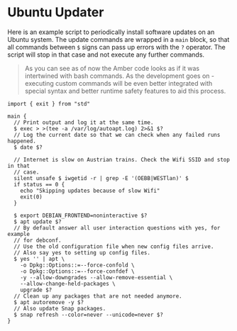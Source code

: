 # Ubuntu Updater

Here is an example script to periodically install software updates on an Ubuntu system. The update commands are wrapped in a `main` block, so that all commands between `$` signs can pass up errors with the `?` operator. The script will stop in that case and not execute any further commands.

> As you can see as of now the Amber code looks as if it was intertwined with bash commands. As the development goes on - executing custom commands will be even better integrated with special syntax and better runtime safety features to aid this process.

```ab
import { exit } from "std"

main {
  // Print output and log it at the same time.
  $ exec > >(tee -a /var/log/autoapt.log) 2>&1 $?
  // Log the current date so that we can check when any failed runs happened.
  $ date $?

  // Internet is slow on Austrian trains. Check the Wifi SSID and stop in that
  // case.
  silent unsafe $ iwgetid -r | grep -E '(OEBB|WESTlan)' $
  if status == 0 {
    echo "Skipping updates because of slow Wifi"
    exit(0)
  }

  $ export DEBIAN_FRONTEND=noninteractive $?
  $ apt update $?
  // By default answer all user interaction questions with yes, for example
  // for debconf.
  // Use the old configuration file when new config files arrive.
  // Also say yes to setting up config files.
  $ yes '' | apt \
    -o Dpkg::Options::=--force-confold \
    -o Dpkg::Options::=--force-confdef \
    -y --allow-downgrades --allow-remove-essential \
    --allow-change-held-packages \
    upgrade $?
  // Clean up any packages that are not needed anymore.
  $ apt autoremove -y $?
  // Also update Snap packages.
  $ snap refresh --color=never --unicode=never $?
}
```
